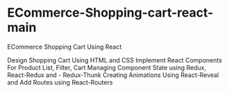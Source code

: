 # ECommerce-Shopping-cart-react-main
ECommerce Shopping Cart Using React

Design Shopping Cart Using HTML and CSS
Implement React Components For Product List, Filter, Cart
Managing Component State using Redux, React-Redux and - Redux-Thunk
Creating Animations Using React-Reveal and Add Routes using React-Routers
